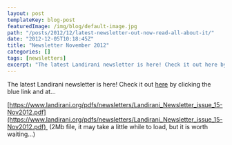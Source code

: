 ```yaml
---
layout: post
templateKey: blog-post
featuredImage: /img/blog/default-image.jpg
path: "/posts/2012/12/latest-newsletter-out-now-read-all-about-it/"
date: "2012-12-05T10:18:45Z"
title: "Newsletter November 2012"
categories: []
tags: [newsletters]
excerpt: "The latest Landirani newsletter is here! Check it out here by clicking the blue link and at... http..."
---
```


The latest Landirani newsletter is here! Check it out [here](https://www.landirani.org/pdfs/newsletters/Landirani_Newsletter_issue_15-Nov2012.pdf) by clicking the blue link and at... 

[https://www.landirani.org/pdfs/newsletters/Landirani_Newsletter_issue_15-Nov2012.pdf](https://www.landirani.org/pdfs/newsletters/Landirani_Newsletter_issue_15-Nov2012.pdf)  (2Mb file, it may take a little while to load, but it is worth waiting...)